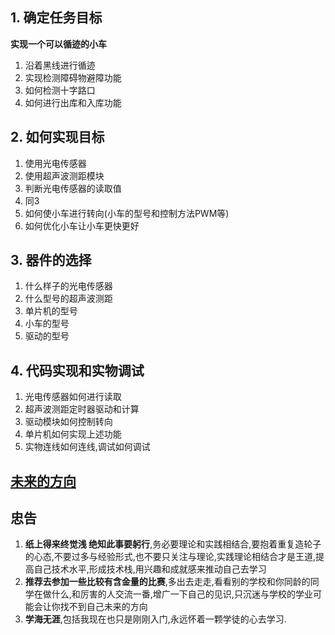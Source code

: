 ## 1. 确定任务目标

**实现一个可以循迹的小车**

1. 沿着黑线进行循迹
2. 实现检测障碍物避障功能
3. 如何检测十字路口
4. 如何进行出库和入库功能





## 2. 如何实现目标

1. 使用光电传感器
2. 使用超声波测距模块
3. 判断光电传感器的读取值
4. 同3
5. 如何使小车进行转向(小车的型号和控制方法PWM等)
6. 如何优化小车让小车更快更好



## 3. 器件的选择

1. 什么样子的光电传感器
2. 什么型号的超声波测距
3. 单片机的型号
4. 小车的型号
5. 驱动的型号

## 4. 代码实现和实物调试

1. 光电传感器如何进行读取
2. 超声波测距定时器驱动和计算
3. 驱动模块如何控制转向
4. 单片机如何实现上述功能
5. 实物连线如何连线,调试如何调试

## [未来的方向](teach/Chapter1/电子学社培训.md)

## **忠告**



1. **纸上得来终觉浅 绝知此事要躬行**,务必要理论和实践相结合,要抱着重复造轮子的心态,不要过多与经验形式,也不要只关注与理论,实践理论相结合才是王道,提高自己技术水平,形成技术栈,用兴趣和成就感来推动自己去学习
2. **推荐去参加一些比较有含金量的比赛**,多出去走走,看看别的学校和你同龄的同学在做什么,和厉害的人交流一番,增广一下自己的见识,只沉迷与学校的学业可能会让你找不到自己未来的方向
3. **学海无涯**,包括我现在也只是刚刚入门,永远怀着一颗学徒的心去学习.

